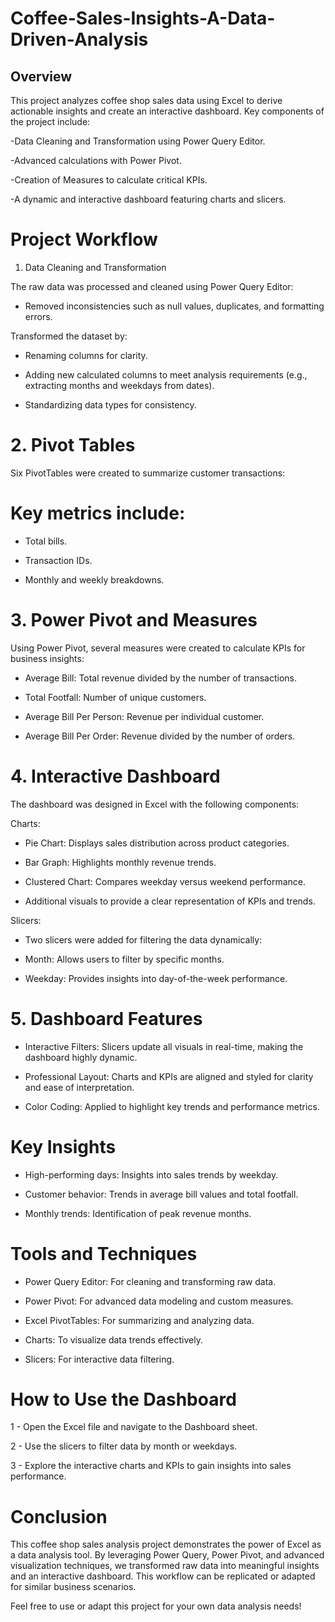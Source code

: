# Coffee-Sales-Insights-A-Data-Driven-Analysis


## Overview

This project analyzes coffee shop sales data using Excel to derive actionable insights and create an interactive dashboard. Key components of the project include:

-Data Cleaning and Transformation using Power Query Editor.

-Advanced calculations with Power Pivot.

-Creation of Measures to calculate critical KPIs.

-A dynamic and interactive dashboard featuring charts and slicers.

# Project Workflow

1. Data Cleaning and Transformation

The raw data was processed and cleaned using Power Query Editor:

- Removed inconsistencies such as null values, duplicates, and formatting errors.

Transformed the dataset by:

- Renaming columns for clarity.

- Adding new calculated columns to meet analysis requirements (e.g., extracting months and weekdays from dates).

- Standardizing data types for consistency.

# 2. Pivot Tables

Six PivotTables were created to summarize customer transactions:

# Key metrics include:

- Total bills.

- Transaction IDs.

- Monthly and weekly breakdowns.

# 3. Power Pivot and Measures

Using Power Pivot, several measures were created to calculate KPIs for business insights:

- Average Bill: Total revenue divided by the number of transactions.

- Total Footfall: Number of unique customers.

- Average Bill Per Person: Revenue per individual customer.

- Average Bill Per Order: Revenue divided by the number of orders.

# 4. Interactive Dashboard

The dashboard was designed in Excel with the following components:

Charts:

- Pie Chart: Displays sales distribution across product categories.

- Bar Graph: Highlights monthly revenue trends.

- Clustered Chart: Compares weekday versus weekend performance.

- Additional visuals to provide a clear representation of KPIs and trends.

Slicers:

- Two slicers were added for filtering the data dynamically:

- Month: Allows users to filter by specific months.

- Weekday: Provides insights into day-of-the-week performance.

# 5. Dashboard Features

- Interactive Filters: Slicers update all visuals in real-time, making the dashboard highly dynamic.

- Professional Layout: Charts and KPIs are aligned and styled for clarity and ease of interpretation.

- Color Coding: Applied to highlight key trends and performance metrics.

# Key Insights

- High-performing days: Insights into sales trends by weekday.

- Customer behavior: Trends in average bill values and total footfall.

- Monthly trends: Identification of peak revenue months.

# Tools and Techniques

- Power Query Editor: For cleaning and transforming raw data.

- Power Pivot: For advanced data modeling and custom measures.

- Excel PivotTables: For summarizing and analyzing data.

- Charts: To visualize data trends effectively.

- Slicers: For interactive data filtering.

# How to Use the Dashboard

1 - Open the Excel file and navigate to the Dashboard sheet.

2 - Use the slicers to filter data by month or weekdays.

3 - Explore the interactive charts and KPIs to gain insights into sales performance.

# Conclusion

This coffee shop sales analysis project demonstrates the power of Excel as a data analysis tool. By leveraging Power Query, Power Pivot, and advanced visualization techniques, we transformed raw data into meaningful insights and an interactive dashboard. This workflow can be replicated or adapted for similar business scenarios.

Feel free to use or adapt this project for your own data analysis needs!


